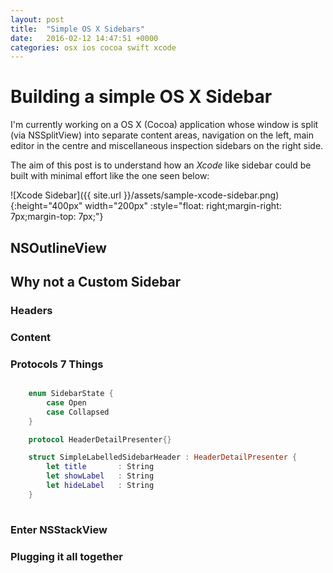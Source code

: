 ```yaml
---
layout: post
title:  "Simple OS X Sidebars"
date:   2016-02-12 14:47:51 +0000
categories: osx ios cocoa swift xcode
---
```


# Building a simple OS X Sidebar

I'm currently working on a OS X (Cocoa) application whose window is split (via NSSplitView) into separate content areas, navigation on the left, main editor in the centre and miscellaneous inspection sidebars on the right side. 

The aim of this post is to understand how an *Xcode* like sidebar could be built with minimal effort like the one seen below: 

![Xcode Sidebar]({{ site.url }}/assets/sample-xcode-sidebar.png){:height="400px" width="200px" :style="float: right;margin-right: 7px;margin-top: 7px;"} 


## NSOutlineView 


## Why not a Custom Sidebar

### Headers

### Content

### Protocols 7 Things

```swift

    enum SidebarState {
        case Open
        case Collapsed
    }

    protocol HeaderDetailPresenter{}

    struct SimpleLabelledSidebarHeader : HeaderDetailPresenter {
        let title       : String
        let showLabel   : String
        let hideLabel   : String
    }
    
```


### Enter NSStackView

### Plugging it all together

 